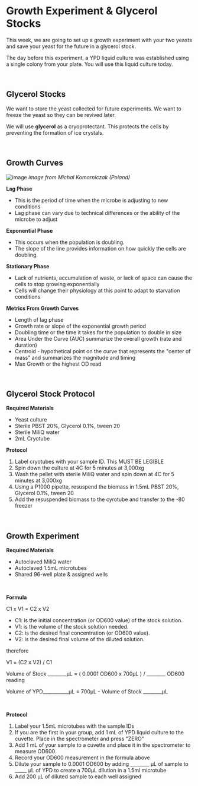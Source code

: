 
# Growth Experiment & Glycerol Stocks

This week, we are going to set up a growth experiment with your two yeasts and save your yeast for the future in a glycerol stock. 

The day before this experiment, a YPD liquid culture was established using a single colony from your plate. You will use this liquid culture today. 

&nbsp;

## Glycerol Stocks

We want to store the yeast collected for future experiments. We want to freeze the yeast so they can be revived later. 

We will use **glycerol** as a cryoprotectant. This protects the cells by preventing the formation of ice crystals. 

&nbsp;

## Growth Curves

![image](https://github.com/user-attachments/assets/017cfc9f-cb79-4740-825e-37ef985066b8)
_image from Michal Komorniczak (Poland)_

**Lag Phase**
- This is the period of time when the microbe is adjusting to new conditions
- Lag phase can vary due to technical differences or the ability of the microbe to adjust

**Exponential Phase**
- This occurs when the population is doubling.
- The slope of the line provides information on how quickly the cells are doubling.

 **Stationary Phase**
 - Lack of nutrients, accumulation of waste, or lack of space can cause the cells to stop growing exponentially
 - Cells will change their physiology at this point to adapt to starvation conditions

**Metrics From Growth Curves**
- Length of lag phase
- Growth rate or slope of the exponential growth period
- Doubling time or the time it takes for the population to double in size
- Area Under the Curve (AUC) summarize the overall growth (rate and duration)
- Centroid - hypothetical point on the curve that represents the "center of mass" and summarizes the magnitude and timing
- Max Growth or the highest OD read



&nbsp;
&nbsp;
## Glycerol Stock Protocol

**Required Materials**
- Yeast culture
- Sterile PBST 20%, Glycerol 0.1%, tween 20
- Sterile MiliQ water
- 2mL Cryotube

**Protocol**

1. Label cryotubes with your sample ID. This MUST BE LEGIBLE 
2. Spin down the culture at 4C for 5 minutes at 3,000xg
3. Wash the pellet with sterile MiliQ water and spin down at 4C for 5 minutes at 3,000xg
4. Using a P1000 pipette, resuspend the biomass in 1.5mL PBST 20%, Glycerol 0.1%, tween 20
5. Add the resuspended biomass to the cyrotube and transfer to the -80 freezer

&nbsp;
&nbsp;

## Growth Experiment 

**Required Materials**

- Autoclaved MiliQ water
- Autoclaved 1.5mL microtubes
- Shared 96-well plate & assigned wells

&nbsp;

**Formula**

C1 x V1 = C2 x V2

- C1: is the initial concentration (or OD600 value) of the stock solution.
- V1: is the volume of the stock solution needed.
- C2: is the desired final concentration (or OD600 value).
- V2: is the desired final volume of the diluted solution.

therefore

V1 = (C2 x V2) / C1 

Volume of Stock ________μL = ( 0.0001 OD600 x 700μL ) / ________ OD600 reading

Volume of YPD___________μL = 700μL - Volume of Stock ________μL

&nbsp;

**Protocol**
1. Label your 1.5mL microtubes with the sample IDs
2. If you are the first in your group, add 1 mL of YPD liquid culture to the cuvette. Place in the spectrometer and press "ZERO"
3. Add 1 mL of your sample to a cuvette and place it in the spectrometer to measure OD600.
4. Record your OD600 measurement in the formula above
5. Dilute your sample to 0.0001 OD600 by adding ________ μL of sample to _____ μL of YPD to create a 700μL dilution in a 1.5ml microtube
6. Add 200 μL of diluted sample to each well assigned
